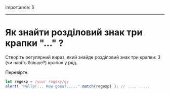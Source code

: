 importance: 5

---

#  Як знайти розділовий знак три крапки "..." ?

Створіть регулярний вираз, який знайде розділовий знак три крапки: 3 (чи навіть більше?) крапок у ряд.

Перевірте:

```js
let regexp = /your regexp/g;
alert( "Hello!... How goes?.....".match(regexp) ); // ..., .....
```
